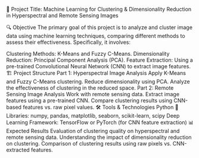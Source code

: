 📌 Project Title:
Machine Learning for Clustering & Dimensionality Reduction in Hyperspectral and Remote Sensing Images

🔍 Objective
The primary goal of this project is to analyze and cluster image data using machine learning techniques, comparing different methods to assess their effectiveness. Specifically, it involves:

Clustering Methods: K-Means and Fuzzy C-Means.
Dimensionality Reduction: Principal Component Analysis (PCA).
Feature Extraction: Using a pre-trained Convolutional Neural Network (CNN) to extract image features.
🏗 Project Structure
Part 1: Hyperspectral Image Analysis
Apply K-Means and Fuzzy C-Means clustering.
Reduce dimensionality using PCA.
Analyze the effectiveness of clustering in the reduced space.
Part 2: Remote Sensing Image Analysis
Work with remote sensing data.
Extract image features using a pre-trained CNN.
Compare clustering results using CNN-based features vs. raw pixel values.
🛠 Tools & Technologies
Python 🐍
Libraries: numpy, pandas, matplotlib, seaborn, scikit-learn, scipy
Deep Learning Framework: TensorFlow or PyTorch (for CNN feature extraction)
📊 Expected Results
Evaluation of clustering quality on hyperspectral and remote sensing data.
Understanding the impact of dimensionality reduction on clustering.
Comparison of clustering results using raw pixels vs. CNN-extracted features.
